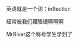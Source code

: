 <p class="MsoNormal">英语就是一个词：<span lang="EN-US">inflection</span></p><p class="MsoNormal">经常被我们藏眼镜啊啊啊</p><p class="MsoNormal"><span class="SpellE"><span lang="EN-US">MrRiver</span></span>这个称号学生学到了</p><p class="MsoNormal"><span lang="EN-US">
<o:p> </o:p>
</span></p>